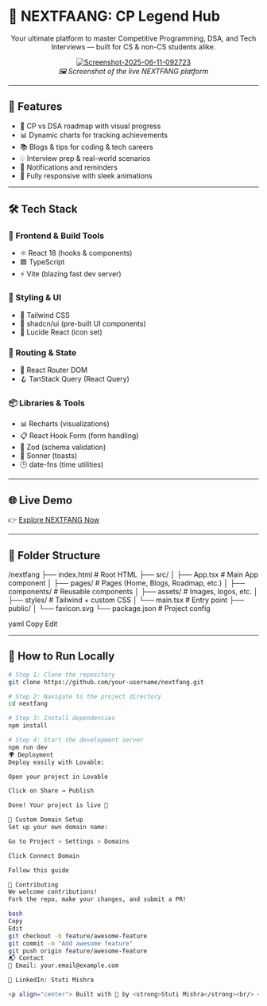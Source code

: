 # 🧠 NEXTFAANG: CP Legend Hub

<p align="center">
  Your ultimate platform to master Competitive Programming, DSA, and Tech Interviews — built for CS & non-CS students alike.
</p>

<p align="center">
  <a href="https://nextfang-cp-legend-hub-59.lovable.app/">
   <a href="https://ibb.co/bMDWg1hC"><img src="https://i.ibb.co/dwxW0B9V/Screenshot-2025-06-11-092723.png" alt="Screenshot-2025-06-11-092723" border="0"></a>
  </a>
  <br/>
  <em>🖼️ Screenshot of the live NEXTFANG platform</em>
</p>

---

## 🚀 Features

- 🧩 CP vs DSA roadmap with visual progress  
- 📊 Dynamic charts for tracking achievements  
- 📚 Blogs & tips for coding & tech careers  
- 💡 Interview prep & real-world scenarios  
- 🔔 Notifications and reminders  
- 📱 Fully responsive with sleek animations  

---

## 🛠️ Tech Stack

### 🔧 Frontend & Build Tools
- ⚛️ React 18 (hooks & components)
- 🟦 TypeScript
- ⚡ Vite (blazing fast dev server)

### 🎨 Styling & UI
- 🎨 Tailwind CSS
- 🧱 shadcn/ui (pre-built UI components)
- 🧭 Lucide React (icon set)

### 🔄 Routing & State
- 🧭 React Router DOM
- 🪝 TanStack Query (React Query)

### 📦 Libraries & Tools
- 📊 Recharts (visualizations)
- 📋 React Hook Form (form handling)
- 🔐 Zod (schema validation)
- 🔔 Sonner (toasts)
- 🕒 date-fns (time utilities)

---

## 🌐 Live Demo

👉 [Explore NEXTFANG Now](https://nextfang-cp-legend-hub-59.lovable.app/)

---

## 📁 Folder Structure

/nextfang
├── index.html # Root HTML
├── src/
│ ├── App.tsx # Main App component
│ ├── pages/ # Pages (Home, Blogs, Roadmap, etc.)
│ ├── components/ # Reusable components
│ ├── assets/ # Images, logos, etc.
│ ├── styles/ # Tailwind + custom CSS
│ └── main.tsx # Entry point
├── public/
│ └── favicon.svg
└── package.json # Project config

yaml
Copy
Edit

---

## 🧪 How to Run Locally

```bash
# Step 1: Clone the repository
git clone https://github.com/your-username/nextfang.git

# Step 2: Navigate to the project directory
cd nextfang

# Step 3: Install dependencies
npm install

# Step 4: Start the development server
npm run dev
🌍 Deployment
Deploy easily with Lovable:

Open your project in Lovable

Click on Share → Publish

Done! Your project is live 🎉

🔗 Custom Domain Setup
Set up your own domain name:

Go to Project > Settings > Domains

Click Connect Domain

Follow this guide

🤝 Contributing
We welcome contributions!
Fork the repo, make your changes, and submit a PR!

bash
Copy
Edit
git checkout -b feature/awesome-feature
git commit -m "Add awesome feature"
git push origin feature/awesome-feature
📬 Contact
📧 Email: your.email@example.com

💼 LinkedIn: Stuti Mishra

<p align="center"> Built with 💙 by <strong>Stuti Mishra</strong><br/> <em>Empowering every student to become the next CP legend 💻🔥</em> </p> ```
